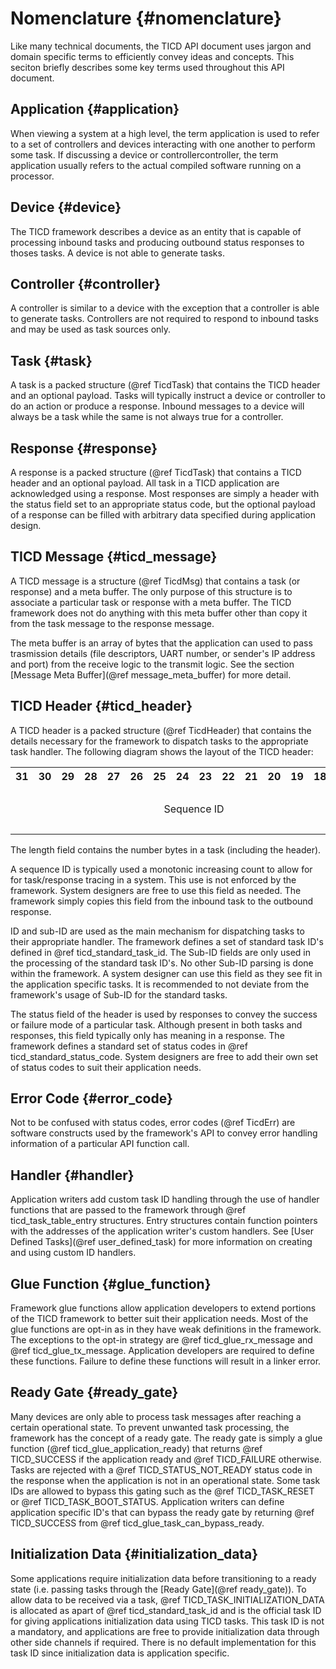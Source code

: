 Nomenclature {#nomenclature}
============================

Like many technical documents, the TICD API document uses jargon and domain
specific terms to efficiently convey ideas and concepts. This seciton briefly
describes some key terms used throughout this API document.

Application {#application}
--------------------------

When viewing a system at a high level, the term application is used to refer to
a set of controllers and devices interacting with one another to perform some
task. If discussing a device or controllercontroller, the term application
usually refers to the actual compiled software running on a processor.

Device {#device}
----------------

The TICD framework describes a device as an entity that is capable of processing
inbound tasks and producing outbound status responses to thoses tasks. A device
is not able to generate tasks.

Controller {#controller}
------------------------

A controller is similar to a device with the exception that a controller is
able to generate tasks. Controllers are not required to respond to inbound
tasks and may be used as task sources only.

Task {#task}
------------

A task is a packed structure (@ref TicdTask) that contains the TICD header and
an optional payload. Tasks will typically instruct a device or controller to do
an action or produce a response. Inbound messages to a device will always be a
task while the same is not always true for a controller.

Response {#response}
--------------------

A response is a packed structure (@ref TicdTask) that contains a TICD header and
an optional payload. All task in a TICD application are acknowledged using a
response. Most responses are simply a header with the status field set to an
appropriate status code, but the optional payload of a response can be filled
with arbitrary data specified during application design.

TICD Message {#ticd_message}
----------------------------

A TICD message is a structure (@ref TicdMsg) that contains a task (or response)
and a meta buffer. The only purpose of this structure is to associate a
particular task or response with a meta buffer.  The TICD framework does not do
anything with this meta buffer other than copy it from the task message to the
response message.

The meta buffer is an array of bytes that the application can used to pass
trasmission details (file descriptors, UART number, or sender's IP address and
port) from the receive logic to the transmit logic. See the section 
[Message Meta Buffer](@ref message_meta_buffer) for more detail.

TICD Header {#ticd_header}
--------------------------

A TICD header is a packed structure (@ref TicdHeader) that contains the details
necessary for the framework to dispatch tasks to the appropriate task handler.
The following diagram shows the layout of the TICD header:

<table>
  <tr>
    <th>31</th>
    <th>30</th>
    <th>29</th>
    <th>28</th>
    <th>27</th>
    <th>26</th>
    <th>25</th>
    <th>24</th>
    <th>23</th>
    <th>22</th>
    <th>21</th>
    <th>20</th>
    <th>19</th>
    <th>18</th>
    <th>17</th>
    <th>16</th>
    <th>15</th>
    <th>14</th>
    <th>13</th>
    <th>12</th>
    <th>11</th>
    <th>10</th>
    <th>9</th>
    <th>8</th>
    <th>7</th>
    <th>6</th>
    <th>5</th>
    <th>4</th>
    <th>3</th>
    <th>2</th>
    <th>1</th>
    <th>0</th>
  </tr>
  <tr>
    <td colspan=32 align=center>Length</td>
  </tr>
  <tr>
    <td colspan=16 align=center>Sequence ID</td>
    <td colspan=8  align=center>Sub-ID</td>
    <td colspan=8  align=center>ID</td>
  </tr>
  <tr>
    <td colspan=32 align=center>Status</td>
  </tr>
</table>

The length field contains the number bytes in a task (including the header).

A sequence ID is typically used a monotonic increasing count to allow for
for task/response tracing in a system. This use is not enforced by the
framework. System designers are free to use this field as needed. The framework
simply copies this field from the inbound task to the outbound response.

ID and sub-ID are used as the main mechanism for dispatching tasks to their
appropriate handler. The framework defines a set of standard task ID's defined
in @ref ticd_standard_task_id. The Sub-ID fields are only used in the processing
of the standard task ID's. No other Sub-ID parsing is done within the framework.
A system designer can use this field as they see fit in the application specific
tasks. It is recommended to not deviate from the framework's usage of Sub-ID for
the standard tasks.

The status field of the header is used by responses to convey the success or
failure mode of a particular task. Although present in both tasks and responses,
this field typically only has meaning in a response. The framework defines a
standard set of status codes in @ref ticd_standard_status_code. System designers
are free to add their own set of status codes to suit their application needs.

Error Code {#error_code}
------------------------

Not to be confused with status codes, error codes (@ref TicdErr) are software
constructs used by the framework's API to convey error handling information of a
particular API function call.

Handler {#handler}
------------------

Application writers add custom task ID handling through the use of handler
functions that are passed to the framework through @ref ticd_task_table_entry
structures. Entry structures contain function pointers with the addresses of the
application writer's custom handlers. See
[User Defined Tasks](@ref user_defined_task) for more information on creating
and using custom ID handlers.

Glue Function {#glue_function}
------------------------------

Framework glue functions allow application developers to extend portions of the
TICD framework to better suit their application needs. Most of the glue
functions are opt-in as in they have weak definitions in the framework. The
exceptions to the opt-in strategy are @ref ticd_glue_rx_message and
@ref ticd_glue_tx_message. Application developers are required to define these
functions. Failure to define these functions will result in a linker error.

Ready Gate {#ready_gate}
------------------------

Many devices are only able to process task messages after reaching a certain
operational state. To prevent unwanted task processing, the framework has the
concept of a ready gate. The ready gate is simply a glue function
(@ref ticd_glue_application_ready) that returns @ref TICD_SUCCESS if the
application ready and @ref TICD_FAILURE otherwise. Tasks are rejected with a
@ref TICD_STATUS_NOT_READY status code in the response when the application is 
not in an operational state. Some task IDs are allowed to bypass this gating
such as the @ref TICD_TASK_RESET or @ref TICD_TASK_BOOT_STATUS. Application
writers can define application specific ID's that can bypass the ready gate by
returning @ref TICD_SUCCESS from @ref ticd_glue_task_can_bypass_ready.

Initialization Data {#initialization_data}
------------------------------------------

Some applications require initialization data before transitioning to a ready
state (i.e. passing tasks through the [Ready Gate](@ref ready_gate)). To allow
data to be received via a task, @ref TICD_TASK_INITIALIZATION_DATA is allocated
as apart of @ref ticd_standard_task_id and is the official task ID for giving
applications initialization data using TICD tasks. This task ID is not a
mandatory, and applications are free to provide initialization data through
other side channels if required. There is no default implementation for this
task ID since initialization data is application specific.
